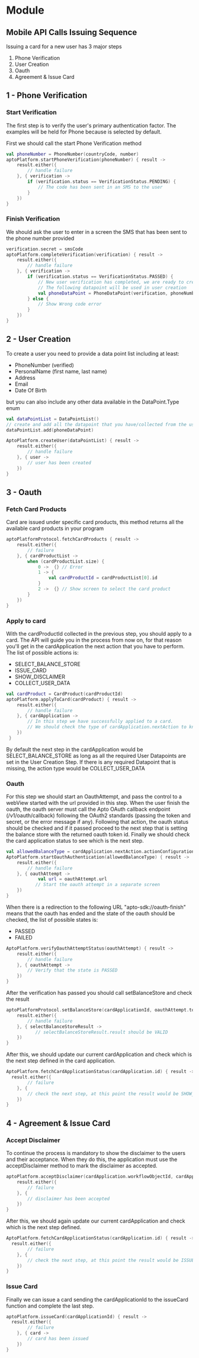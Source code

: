 # Module 

## Mobile API Calls Issuing Sequence

Issuing a card for a new user has 3 major steps

 1. Phone Verification
 2. User Creation
 3. Oauth
 4. Agreement & Issue Card

## 1 - Phone Verification

### Start Verification

The first step is to verify the user's primary authentication factor. The examples will be held for Phone because is selected by default.

First we should call the start Phone Verification method

```kotlin
val phoneNumber = PhoneNumber(countryCode, number)
aptoPlatform.startPhoneVerification(phoneNumber) { result ->
	result.either({
		// handle failure
  	}, { verification ->
		if (verification.status == VerificationStatus.PENDING) {
        	// The code has been sent in an SMS to the user
		}
    })
}
```
### Finish Verification

We should ask the user to enter in a screen the SMS that has been sent to the phone number provided

```kotlin
verification.secret = smsCode
aptoPlatform.completeVerification(verification) { result ->
	result.either({
		// handle failure
	}, { verification ->
		if (verification.status == VerificationStatus.PASSED) {
	    	// New user verification has completed, we are ready to create user
            // The following datapoint will be used in user creation
        	val phoneDataPoint = PhoneDataPoint(verification, phoneNumber)
		} else {
			// Show Wrong code error
		}
    })
}
```

## 2 - User Creation

To create a user you need to provide a data point list including at least:
 - PhoneNumber (verified)
 - PersonalName (first name, last name)
 - Address
 - Email
 - Date Of Birth

but you can also include any other data available in the DataPoint.Type enum

```kotlin
val dataPointList = DataPointList()
// create and add all the datapoint that you have/collected from the user (including the 2FA)
dataPointList.add(phoneDataPoint)

AptoPlatform.createUser(dataPointList) { result ->
    result.either({
		// handle failure
	}, { user ->
		// user has been created
    })
}
```

## 3 - Oauth

### Fetch Card Products

Card are issued under specific card products, this method returns all the available card products in your program

```kotlin
aptoPlatformProtocol.fetchCardProducts { result ->
	result.either({
		// failure
	}, { cardProductList ->
		when (cardProductList.size) {
			0 ->  {} // Error
			1 -> {
				val cardProductId = cardProductList[0].id
			}
			2 ->  {} // Show screen to select the card product
		}
    })
}
```

### Apply to card
With the cardProductId collected in the previous step, you should apply to a card.
The API will guide you in the process from now on, for that reason you'll get in the cardApplication the next action
that you have to perform. The list of possible actions is:

- SELECT_BALANCE_STORE
- ISSUE_CARD
- SHOW_DISCLAIMER
- COLLECT_USER_DATA

```kotlin
val cardProduct = CardProduct(cardProductId)
aptoPlatform.applyToCard(cardProduct) { result ->
	result.either({
		// handle failure
	}, { cardApplication ->
		// In this step we have successfully applied to a card.
		// We should check the type of cardApplication.nextAction to know what is the next step
    })
 }
```

By default the next step in the cardApplication would be SELECT_BALANCE_STORE as long as all the required User Datapoints
are set in the User Creation Step. If there is any required Datapoint that is missing, the action type would be COLLECT_USER_DATA


### Oauth

For this step we should start an OauthAttempt, and pass the control to a webView started with the url provided in this step.
When the user finish the oauth, the oauth server must call the Apto OAuth callback endpoint (/v1/oauth/callback) 
following the OAuth2 standards (passing the token and secret, or the error message if any).
Following that action, the oauth status should be checked and if it passed proceed to the next step that is
setting the balance store with the returned oauth token id.
Finally we should check the card application status to see which is the next step.

```kotlin
val allowedBalanceType = cardApplication.nextAction.actionConfiguration.allowedBalanceTypes.first()
AptoPlatform.startOauthAuthentication(allowedBalanceType) { result ->
    result.either({
        // handle failure
    }, { oauthAttempt ->
            val url = oauthAttempt.url
           // Start the oauth attempt in a separate screen
    })
}
```

When there is a redirection to the following URL "apto-sdk://oauth-finish" means that the oauth has ended
and the state of the oauth should be checked, the list of possible states is:
- PASSED
- FAILED

```kotlin
AptoPlatform.verifyOauthAttemptStatus(oauthAttempt) { result ->
    result.either({
        // handle failure
    }, { oauthAttempt ->
        // Verify that the state is PASSED
    })
}
```

After the verification has passed you should call setBalanceStore and check the result
```kotlin
aptoPlatformProtocol.setBalanceStore(cardApplicationId, oauthAttempt.tokenId) { result ->
    result.either({
        // handle failure
    }, { selectBalanceStoreResult ->
           // selectBalanceStoreResult.result should be VALID
    })
}
```

After this, we should update our current cardApplication and check which is the next step defined in the card application.

```kotlin
AptoPlatform.fetchCardApplicationStatus(cardApplication.id) { result ->
  result.either({
		// failure
	}, {
		// check the next step, at this point the result would be SHOW_DISCLAIMER
    })
}
```

## 4 - Agreement & Issue Card

### Accept Disclaimer

To continue the process is mandatory to show the disclaimer to the users and their acceptance. 
When they do this, the application must use the acceptDisclaimer method to mark the disclaimer as accepted.

```kotlin
aptoPlatform.acceptDisclaimer(cardApplication.workflowObjectId, cardApplication.nextAction) { result ->
    result.either({
		// failure
	}, {
		// disclaimer has been accepted
    })
}
```

After this, we should again update our current cardApplication and check which is the next step defined.

```kotlin
AptoPlatform.fetchCardApplicationStatus(cardApplication.id) { result ->
  result.either({
		// failure
	}, {
		// check the next step, at this point the result would be ISSUE_CARD
    })
}
```

### Issue Card

Finally we can issue a card sending the cardApplicationId to the issueCard function and complete the last step.

```kotlin
aptoPlatform.issueCard(cardApplicationId) { result ->
  result.either({
		// failure
	}, { card ->
		// card has been issued
    })
}
